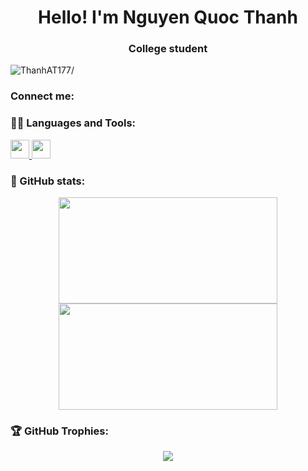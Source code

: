 <h1 align="center"> Hello! I'm Nguyen Quoc Thanh </h1>
<h3 align="center"> College student </h3>

<p align="left"> <img src=https://komarev.com/ghpvc/?username=ThanhAT177 alt=ThanhAT177/> </p>

### Connect me:


### 🐱‍👤 Languages and Tools:

<a href="https://www.open-std.org/jtc1/sc22/wg14//" target="_blank"> <img src="https://upload.wikimedia.org/wikipedia/commons/1/18/C_Programming_Language.svg" width="30" height="30"/> </a>
<a href="https://isocpp.org//" target="_blank"> <img src="https://raw.githubusercontent.com/isocpp/logos/master/cpp_logo.png" width="30" height="30"/> </a>

### 🌟 GitHub stats:

<p align="center">
  <img src=https://github-readme-stats.vercel.app/api?username=ThanhAT177&theme=blue-green&show_icons=true&hide=contribs,prs&ring_color=#00FFFF width="350" height="170" />
  <img src=https://github-readme-streak-stats.herokuapp.com/?user=ThanhAT177&theme=dark&hide_border=true width="350" height="170" /> <br/>
</p>


### 🏆 GitHub Trophies:

<p align="center"> <img src=https://github-profile-trophy.vercel.app/?username=ThanhAT177&theme=darkhub&no-frame=false&no-bg=false&margin-w=4/> </p>

